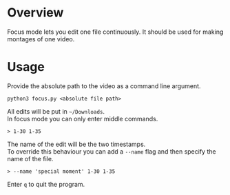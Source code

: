 # Overview

Focus mode lets you edit one file continuously.
It should be used for making montages of one video.

# Usage

Provide the absolute path to the video as a command line argument.

```
python3 focus.py <absolute file path>
```

All edits will be put in `~/Downloads`.  
In focus mode you can only enter middle commands.

```
> 1-30 1-35
```

The name of the edit will be the two timestamps.  
To override this behaviour you can add a `--name` flag and then specify the name of the file.

```
> --name 'special moment' 1-30 1-35
```

Enter `q` to quit the program.

